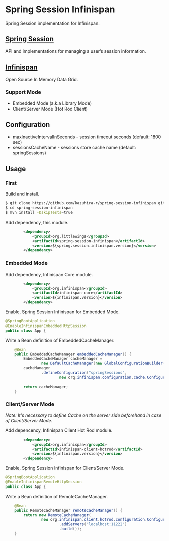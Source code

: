 # Spring Session Infinispan
Spring Session implementation for Infinispan.

## [Spring Session](http://projects.spring.io/spring-session/)
API and implementations for managing a user’s session information.

## [Infinispan](http://infinispan.org/)
Open Source In Memory Data Grid.

### Support Mode
* Embedded Mode (a.k.a Library Mode)
* Client/Server Mode (Hot Rod Client)

## Configuration
* maxInactiveIntervalInSeconds - session timeout seconds (default: 1800 sec)
* sessionsCacheName - sessions store cache name (default: springSessions)

## Usage
### First
Build and install.
```sh
$ git clone https://github.com/kazuhira-r/spring-session-infinispan.git
$ cd spring-session-infinispan
$ mvn install -DskipTests=true
```

Add dependency, this module.
```xml
        <dependency>
            <groupId>org.littlewings</groupId>
            <artifactId>spring-session-infinispan</artifactId>
            <version>${spring.session.infinispan.version}</version>
        </dependency>
```

### Embedded Mode
Add dependency, Infinispan Core module.
```xml
        <dependency>
            <groupId>org.infinispan</groupId>
            <artifactId>infinispan-core</artifactId>
            <version>${infinispan.version}</version>
        </dependency>
```

Enable, Spring Session Infinispan for Embedded Mode.
```java
@SpringBootApplication
@EnableInfinispanEmbeddedHttpSession
public class App {
```

Write a Bean definition of EmbeddedCacheManager.
```java
    @Bean
    public EmbeddedCacheManager embeddedCacheManager() {
        EmbeddedCacheManager cacheManager =
                new DefaultCacheManager(new GlobalConfigurationBuilder().transport().defaultTransport().build());
        cacheManager
                .defineConfiguration("springSessions",
                        new org.infinispan.configuration.cache.ConfigurationBuilder().clustering().cacheMode(CacheMode.DIST_SYNC).build());

        return cacheManager;
    }
```

### Client/Server Mode
*Note: It's necessary to define Cache on the server side beforehand in case of Client/Server Mode.*

Add depencency, Infinispan Client Hot Rod module.
```xml
        <dependency>
            <groupId>org.infinispan</groupId>
            <artifactId>infinispan-client-hotrod</artifactId>
            <version>${infinispan.version}</version>
        </dependency>
```

Enable, Spring Session Infinispan for Client/Server Mode.
```java
@SpringBootApplication
@EnableInfinispanRemoteHttpSession
public class App {
```

Write a Bean definition of RemoteCacheManager.
```java
    @Bean
    public RemoteCacheManager remoteCacheManager() {
        return new RemoteCacheManager(
                new org.infinispan.client.hotrod.configuration.ConfigurationBuilder()
                        .addServers("localhost:11222")
                        .build());
    }
```
